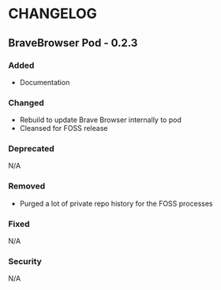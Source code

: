 
CHANGELOG
=========

BraveBrowser Pod - 0.2.3
------------------------

### Added

* Documentation

### Changed

* Rebuild to update Brave Browser internally to pod
* Cleansed for FOSS release

### Deprecated

N/A

### Removed

* Purged a lot of private repo history for the FOSS processes

### Fixed

N/A

### Security

N/A

